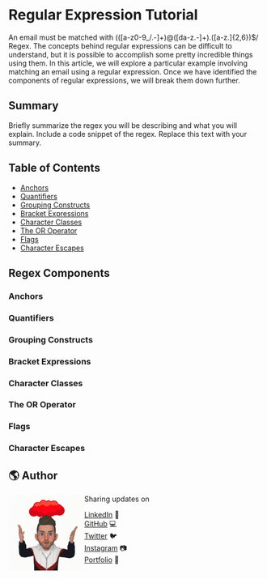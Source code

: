 # Regular Expression Tutorial

An email must be matched with (([a-z0-9_/.-]+)@([da-z\.-]+)\.([a-z\.]{2,6})$/ Regex. The concepts behind regular expressions can be difficult to understand, but it is possible to accomplish some pretty incredible things using them. In this article, we will explore a particular example involving matching an email using a regular expression. Once we have identified the components of regular expressions, we will break them down further.

## Summary

Briefly summarize the regex you will be describing and what you will explain. Include a code snippet of the regex. Replace this text with your summary.

## Table of Contents

- [Anchors](#anchors)
- [Quantifiers](#quantifiers)
- [Grouping Constructs](#grouping-constructs)
- [Bracket Expressions](#bracket-expressions)
- [Character Classes](#character-classes)
- [The OR Operator](#the-or-operator)
- [Flags](#flags)
- [Character Escapes](#character-escapes)

## Regex Components

### Anchors

### Quantifiers

### Grouping Constructs

### Bracket Expressions

### Character Classes

### The OR Operator

### Flags

### Character Escapes

## 🌎 Author
<img align="left" width="150" height="150" src="Icon.gif">
Sharing updates on

<a href="https://www.linkedin.com/in/vimukthi-gunasekara/">LinkedIn</a> 💼 </br>
<a href="https://github.com/VimukthiGunasekara">GitHub</a> 💻 </br>
<a href="https://twitter.com/Vimu_Gunasekara">Twitter</a> 🐦 </br>
<a href="https://www.instagram.com/vimukthi_gunasekaraa/">Instagram</a> 📷 </br>
<a href="https://vimukthigunasekara.github.io/react-portfolio/">Portfolio</a> 🧔 </br>

